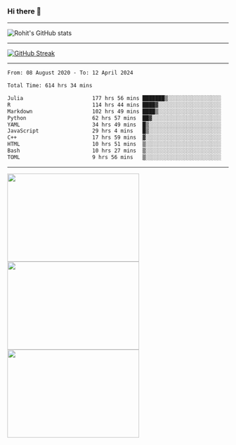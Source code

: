 ### Hi there 👋

<hr/>

![Rohit's GitHub stats](https://github-readme-stats.vercel.app/api?username=RohitRathore1&show_icons=true&theme=transparent)

<hr/>

[![GitHub Streak](http://github-readme-streak-stats.herokuapp.com?user=RohitRathore1&theme=dark&mode=weekly)](https://git.io/streak-stats)

<hr/>

<!--START_SECTION:waka-->

```txt
From: 08 August 2020 - To: 12 April 2024

Total Time: 614 hrs 34 mins

Julia                      177 hrs 56 mins ███████▒░░░░░░░░░░░░░░░░░   28.95 %
R                          114 hrs 44 mins ████▓░░░░░░░░░░░░░░░░░░░░   18.67 %
Markdown                   102 hrs 49 mins ████▒░░░░░░░░░░░░░░░░░░░░   16.73 %
Python                     62 hrs 57 mins  ██▓░░░░░░░░░░░░░░░░░░░░░░   10.24 %
YAML                       34 hrs 49 mins  █▒░░░░░░░░░░░░░░░░░░░░░░░   05.67 %
JavaScript                 29 hrs 4 mins   █▒░░░░░░░░░░░░░░░░░░░░░░░   04.73 %
C++                        17 hrs 59 mins  ▓░░░░░░░░░░░░░░░░░░░░░░░░   02.93 %
HTML                       10 hrs 51 mins  ▒░░░░░░░░░░░░░░░░░░░░░░░░   01.77 %
Bash                       10 hrs 27 mins  ▒░░░░░░░░░░░░░░░░░░░░░░░░   01.70 %
TOML                       9 hrs 56 mins   ▒░░░░░░░░░░░░░░░░░░░░░░░░   01.62 %
```

<!--END_SECTION:waka-->

<hr/>

<p>
  <img src="https://wakatime.com/share/@TeAmp0is0N/0205e68a-e5ed-48bf-b870-3c94c1fa77d3.svg" width="300" height="200">
  <img src="https://wakatime.com/share/@TeAmp0is0N/3935ee43-08a3-493e-8b95-60c1f9204b15.svg" width="300" height="200">
  <img src="https://wakatime.com/share/@TeAmp0is0N/8717aacc-7340-44e0-abb1-987dc9823fcd.svg" width="300" height="200">
</p>




